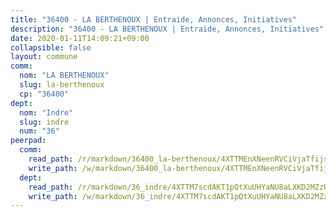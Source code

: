 ```yaml
---
title: "36400 - LA BERTHENOUX | Entraide, Annonces, Initiatives"
description: "36400 - LA BERTHENOUX | Entraide, Annonces, Initiatives"
date: 2020-01-11T14:09:21+09:00
collapsible: false
layout: commune
comm:
  nom: "LA BERTHENOUX"
  slug: la-berthenoux
  cp: "36400"
dept:
  nom: "Indre"
  slug: indre
  num: "36"
peerpad:
  comm:
    read_path: /r/markdown/36400_la-berthenoux/4XTTMEnXNeenRVCiVjaTfijs9gJhNwsQjxfae6dp2E4aTd5mG
    write_path: /w/markdown/36400_la-berthenoux/4XTTMEnXNeenRVCiVjaTfijs9gJhNwsQjxfae6dp2E4aTd5mG-K3TgUieeuLLzvd8NPUxq19uM6QHDhZ1KwVPUvABwj4g1Sk6NCniWiAwt8SovUqMXHDS6dtsdk8bqf3UT2gYEPypmv6rKeixhpXaeutHKrC2scjaAY87asBSkWoVEbbxZ5hfBUnbQ
  dept:
    read_path: /r/markdown/36_indre/4XTTM7scdAKT1pQtXuUHYaNU8aLXKD2MZzUyDRUiaoLJH1te1
    write_path: /w/markdown/36_indre/4XTTM7scdAKT1pQtXuUHYaNU8aLXKD2MZzUyDRUiaoLJH1te1-K3TgUJm9AdSDNtPtmMKFa5Tiw77X4i7zf6CsTYrtgVdahxAwuJV6RAfi8dWyH9wrbVDRxjX7knrwwECg7WApeuWQ945kurMeJLQeKJv4CQZseab78J3HMioZhgr2H44E9b6FqBoT
---
```


